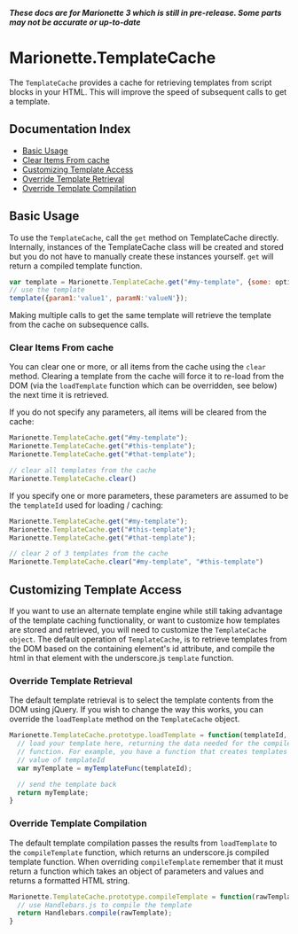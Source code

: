 **_These docs are for Marionette 3 which is still in pre-release. Some parts may
not be accurate or up-to-date_**

# Marionette.TemplateCache

The `TemplateCache` provides a cache for retrieving templates
from script blocks in your HTML. This will improve
the speed of subsequent calls to get a template.

## Documentation Index

* [Basic Usage](#basic-usage)
* [Clear Items From cache](#clear-items-from-cache)
* [Customizing Template Access](#customizing-template-access)
* [Override Template Retrieval](#override-template-retrieval)
* [Override Template Compilation](#override-template-compilation)

## Basic Usage

To use the `TemplateCache`, call the `get` method on TemplateCache directly.
Internally, instances of the TemplateCache class will be created and stored
but you do not have to manually create these instances yourself. `get` will
return a compiled template function.

```js
var template = Marionette.TemplateCache.get("#my-template", {some: options});
// use the template
template({param1:'value1', paramN:'valueN'});
```

Making multiple calls to get the same template will retrieve the
template from the cache on subsequence calls.

### Clear Items From cache

You can clear one or more, or all items from the cache using the
`clear` method. Clearing a template from the cache will force it
to re-load from the DOM (via the `loadTemplate`
function which can be overridden, see below) the next time it is retrieved.

If you do not specify any parameters, all items will be cleared
from the cache:

```js
Marionette.TemplateCache.get("#my-template");
Marionette.TemplateCache.get("#this-template");
Marionette.TemplateCache.get("#that-template");

// clear all templates from the cache
Marionette.TemplateCache.clear()
```

If you specify one or more parameters, these parameters are assumed
to be the `templateId` used for loading / caching:

```js
Marionette.TemplateCache.get("#my-template");
Marionette.TemplateCache.get("#this-template");
Marionette.TemplateCache.get("#that-template");

// clear 2 of 3 templates from the cache
Marionette.TemplateCache.clear("#my-template", "#this-template")
```

## Customizing Template Access

If you want to use an alternate template engine while
still taking advantage of the template caching functionality, or want to customize
how templates are stored and retrieved, you will need to customize the
`TemplateCache object`. The default operation of `TemplateCache`, is to
retrieve templates from the DOM based on the containing element's id
attribute, and compile the html in that element with the underscore.js
`template` function.

### Override Template Retrieval

The default template retrieval is to select the template contents
from the DOM using jQuery. If you wish to change the way this
works, you can override the `loadTemplate` method on the
`TemplateCache` object.

```js
Marionette.TemplateCache.prototype.loadTemplate = function(templateId, options){
  // load your template here, returning the data needed for the compileTemplate
  // function. For example, you have a function that creates templates based on the
  // value of templateId
  var myTemplate = myTemplateFunc(templateId);

  // send the template back
  return myTemplate;
}
```

### Override Template Compilation

The default template compilation passes the results from
`loadTemplate` to the `compileTemplate` function, which returns
an underscore.js compiled template function. When overriding `compileTemplate`
remember that it must return a function which takes an object of parameters and values
and returns a formatted HTML string.

```js
Marionette.TemplateCache.prototype.compileTemplate = function(rawTemplate, options) {
  // use Handlebars.js to compile the template
  return Handlebars.compile(rawTemplate);
}
```
